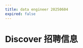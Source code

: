 ```yaml
---
title: data engineer 20250604
expired: false
---
```


# Discover 招聘信息

<JobPostingTable job-posting-json-path="discover/data/data-engineer-20250604.json"/>
